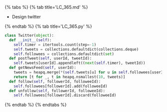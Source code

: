 {% tabs %}
{% tab title='LC_365.md' %}

* Design twitter

{% endtab %}
{% tab title='LC_365.py' %}

```py
class Twitter(object):
  def __init__(self):
    self.timer = itertools.count(step=-1)
    self.tweets = collections.defaultdict(collections.deque)
    self.followees = collections.defaultdict(set)
  def postTweet(self, userId, tweetId):
    self.tweets[userId].appendleft((next(self.timer), tweetId))
  def getNewsFeed(self, userId):
    tweets = heapq.merge(*(self.tweets[u] for u in self.followees[userId] | {userId}))
    return [t for _, t in heapq.nsmallest(10, tweets)]
  def follow(self, followerId, followeeId):
    self.followees[followerId].add(followeeId)
  def unfollow(self, followerId, followeeId):
    self.followees[followerId].discard(followeeId)
```

{% endtab %}
{% endtabs %}